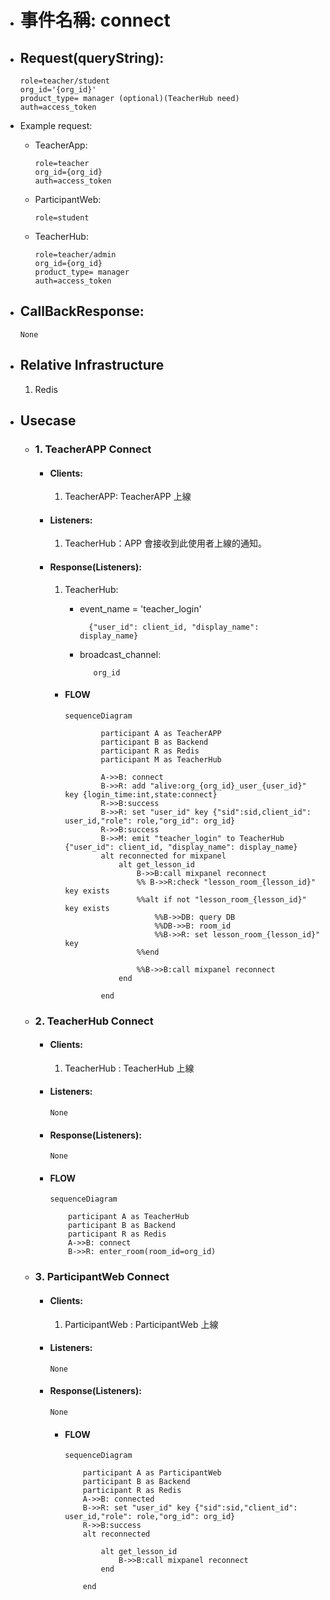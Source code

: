 - # 事件名稱: connect

- ## Request(queryString):

  ```
  role=teacher/student
  org_id='{org_id}'
  product_type= manager (optional)(TeacherHub need)
  auth=access_token
  ```

- Example request:

  - TeacherApp:
    ```
    role=teacher
    org_id={org_id}
    auth=access_token
    ```
  - ParticipantWeb:
    ```
    role=student
    ```
  - TeacherHub:
    ```
    role=teacher/admin
    org_id={org_id}
    product_type= manager
    auth=access_token
    ```

- ## CallBackResponse:

      None

- ## Relative Infrastructure

  1. Redis

- ## Usecase

  - ### 1. TeacherAPP Connect

    - #### Clients:

      1. TeacherAPP: TeacherAPP 上線

    - #### Listeners:

      1. TeacherHub：APP 會接收到此使用者上線的通知。

    - #### Response(Listeners):

      1. TeacherHub:

         - event_name = 'teacher_login'
           ```
             {"user_id": client_id, "display_name": display_name}
           ```
         - broadcast_channel:

           ```
              org_id
           ```

      - #### FLOW

        ```mermaid
        sequenceDiagram

                participant A as TeacherAPP
                participant B as Backend
                participant R as Redis
                participant M as TeacherHub

                A->>B: connect
                B->>R: add "alive:org_{org_id}_user_{user_id}" key {login_time:int,state:connect}
                R->>B:success
                B->>R: set "user_id" key {"sid":sid,client_id": user_id,"role": role,"org_id": org_id}
                R->>B:success
                B->>M: emit "teacher_login" to TeacherHub  {"user_id": client_id, "display_name": display_name}
                alt reconnected for mixpanel
                    alt get_lesson_id
                        B->>B:call mixpanel reconnect
                        %% B->>R:check "lesson_room_{lesson_id}" key exists
                        %%alt if not "lesson_room_{lesson_id}" key exists
                            %%B->>DB: query DB
                            %%DB->>B: room_id
                            %%B->>R: set lesson_room_{lesson_id}" key
                        %%end

                        %%B->>B:call mixpanel reconnect
                    end

                end

        ```

  - ### 2. TeacherHub Connect

    - #### Clients:

      1. TeacherHub : TeacherHub 上線

    - #### Listeners:

          None

    - #### Response(Listeners):

          None

    - #### FLOW

      ```mermaid
      sequenceDiagram

          participant A as TeacherHub
          participant B as Backend
          participant R as Redis
          A->>B: connect
          B->>R: enter_room(room_id=org_id)

      ```

  - ### 3. ParticipantWeb Connect

    - #### Clients:

      1.  ParticipantWeb : ParticipantWeb 上線

    - #### Listeners:

          None

    - #### Response(Listeners):

          None

      - #### FLOW

        ```mermaid
        sequenceDiagram

            participant A as ParticipantWeb
            participant B as Backend
            participant R as Redis
            A->>B: connected
            B->>R: set "user_id" key {"sid":sid,"client_id": user_id,"role": role,"org_id": org_id}
            R->>B:success
            alt reconnected

                alt get_lesson_id
                    B->>B:call mixpanel reconnect
                end

            end
        ```
